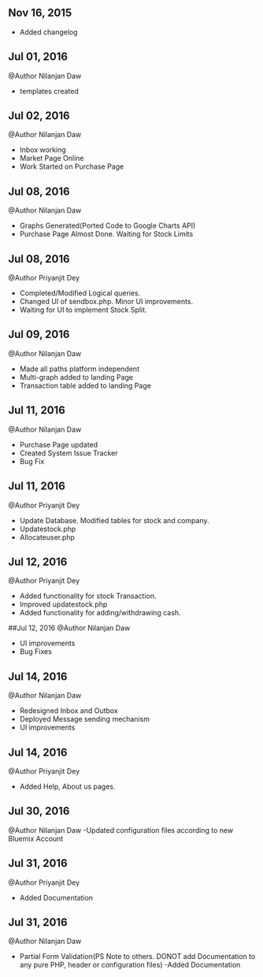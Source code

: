 ## Nov 16, 2015
- Added changelog

## Jul 01, 2016
@Author Nilanjan Daw
- templates created

## Jul 02, 2016
@Author Nilanjan Daw
- Inbox working
- Market Page Online
- Work Started on Purchase Page

## Jul 08, 2016
@Author Nilanjan Daw
- Graphs Generated(Ported Code to Google Charts API)
- Purchase Page Almost Done. Waiting for Stock Limits

## Jul 08, 2016
@Author Priyanjit Dey
- Completed/Modified Logical queries.
- Changed UI of sendbox.php. Minor UI improvements.
- Waiting for UI to implement Stock Split.

## Jul 09, 2016
@Author Nilanjan Daw
- Made all paths platform independent
- Multi-graph added to landing Page
- Transaction table added to landing Page

## Jul 11, 2016
@Author Nilanjan Daw
- Purchase Page updated
- Created System Issue Tracker
- Bug Fix

## Jul 11, 2016
@Author Priyanjit Dey
- Update Database. Modified tables for stock and company.
- Updatestock.php
- Allocateuser.php

## Jul 12, 2016
@Author Priyanjit Dey
- Added functionality for stock Transaction.
- Improved updatestock.php
- Added functionality for adding/withdrawing cash.

##Jul 12, 2016
@Author Nilanjan Daw
- UI improvements
- Bug Fixes

## Jul 14, 2016
@Author Nilanjan Daw
- Redesigned Inbox and Outbox
- Deployed Message sending mechanism
- UI improvements

## Jul 14, 2016
@Author Priyanjit Dey
- Added Help, About us pages.

## Jul 30, 2016
@Author Nilanjan Daw
-Updated configuration files according to new Bluemix Account

## Jul 31, 2016
@Author Priyanjit Dey
- Added Documentation

## Jul 31, 2016
@Author Nilanjan Daw
- Partial Form Validation(PS Note to others. DONOT add Documentation to any pure PHP, header or configuration files)
-Added Documentation
